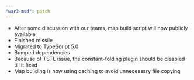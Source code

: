 ```yaml
---
"war3-msd": patch
---
```


- After some discussion with our teams, map build script will now publicly available
- Finished missile
- Migrated to TypeScript 5.0
- Bumped dependencies
- Because of TSTL issue, the constant-folding plugin should be disabled till it fixed
- Map building is now using caching to avoid unnecessary file copying
